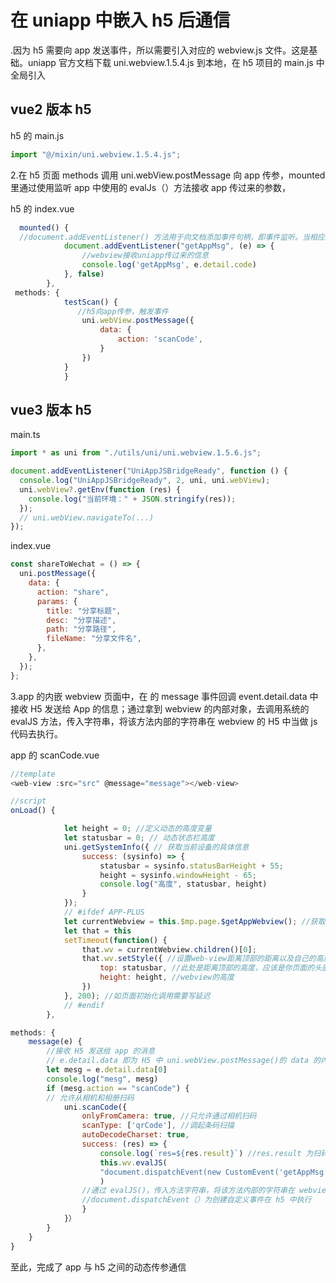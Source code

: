 # 在 uniapp 中嵌入 h5 后通信

.因为 h5 需要向 app 发送事件，所以需要引入对应的 webview.js 文件。这是基础。uniapp 官方文档下载 uni.webview.1.5.4.js 到本地，在 h5 项目的 main.js 中全局引入

## vue2 版本 h5

h5 的 main.js

```js
import "@/mixin/uni.webview.1.5.4.js";
```

2.在 h5 页面 methods 调用 uni.webView.postMessage 向 app 传参，mounted 里通过使用监听 app 中使用的 evalJs（）方法接收 app 传过来的参数，

h5 的 index.vue

```js
  mounted() {
  //document.addEventListener() 方法用于向文档添加事件句柄，即事件监听。当相应的事件发生了，就执行对应的函数。
            document.addEventListener("getAppMsg", (e) => {
                //webview接收uniapp传过来的信息
                console.log('getAppMsg', e.detail.code)
            }, false)
        },
 methods: {
            testScan() {
               //h5向app传参，触发事件
                uni.webView.postMessage({
                    data: {
                        action: 'scanCode',
                    }
                })
            }
            }
```

## vue3 版本 h5

main.ts

```js
import * as uni from "./utils/uni/uni.webview.1.5.6.js";

document.addEventListener("UniAppJSBridgeReady", function () {
  console.log("UniAppJSBridgeReady", 2, uni, uni.webView);
  uni.webView?.getEnv(function (res) {
    console.log("当前环境：" + JSON.stringify(res));
  });
  // uni.webView.navigateTo(...)
});
```

index.vue

```js
const shareToWechat = () => {
  uni.postMessage({
    data: {
      action: "share",
      params: {
        title: "分享标题",
        desc: "分享描述",
        path: "分享路径",
        fileName: "分享文件名",
      },
    },
  });
};
```

3.app 的内嵌 webview 页面中，在 的 message 事件回调 event.detail.data 中接收 H5 发送给 App 的信息；通过拿到 webview 的内部对象，去调用系统的 evalJS 方法，传入字符串，将该方法内部的字符串在 webview 的 H5 中当做 js 代码去执行。

app 的 scanCode.vue

```js
//template
<web-view :src="src" @message="message"></web-view>

//script
onLoad() {

            let height = 0; //定义动态的高度变量
            let statusbar = 0; // 动态状态栏高度
            uni.getSystemInfo({ // 获取当前设备的具体信息
                success: (sysinfo) => {
                    statusbar = sysinfo.statusBarHeight + 55;
                    height = sysinfo.windowHeight - 65;
                    console.log("高度", statusbar, height)
                }
            });
            // #ifdef APP-PLUS
            let currentWebview = this.$mp.page.$getAppWebview(); //获取当前web-view
            let that = this
            setTimeout(function() {
                that.wv = currentWebview.children()[0];
                that.wv.setStyle({ //设置web-view距离顶部的距离以及自己的高度，单位为px
                    top: statusbar, //此处是距离顶部的高度，应该是你页面的头部
                    height: height, //webview的高度
                })
            }, 200); //如页面初始化调用需要写延迟
            // #endif
        },

methods: {
    message(e) {
        //接收 H5 发送给 app 的消息
        // e.detail.data 即为 H5 中 uni.webView.postMessage()的 data 的内容
        let mesg = e.detail.data[0]
        console.log("mesg", mesg)
        if (mesg.action == "scanCode") {
        // 允许从相机和相册扫码
            uni.scanCode({
                onlyFromCamera: true, //只允许通过相机扫码
                scanType: ['qrCode'], //调起条码扫描
                autoDecodeCharset: true,
                success: (res) => {
                    console.log(`res=${res.result}`) //res.result 为扫码结果
                    this.wv.evalJS(
                    "document.dispatchEvent(new CustomEvent('getAppMsg',{detail: {code:" +JSON.stringify(res.result) + "}}))"
                    )
                //通过 evalJS()，传入方法字符串，将该方法内部的字符串在 webview 的 H5 中当做 js 代码去执行。
                //document.dispatchEvent（）为创建自定义事件在 h5 中执行
                }
            }）
        }
    }
}
```

至此，完成了 app 与 h5 之间的动态传参通信
